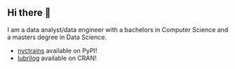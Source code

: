 ## Hi there 👋

I am a data analyst/data engineer with a bachelors in Computer Science and a masters degree in Data Science.

- [nyctrains](https://pypi.org/project/nyctrains/1.4.0/) available on PyPI!
- [lubrilog](https://github.com/arrismo/lubrilog) available on CRAN!

